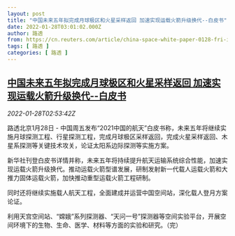 ```yaml
---
layout: post
title: "中国未来五年拟完成月球极区和火星采样返回 加速实现运载火箭升级换代--白皮书"
date: 2022-01-28T03:01:02.000Z
author: 路透
from: https://cn.reuters.com/article/china-space-white-paper-0128-fri-idCNKBS2K207D
tags: [ 路透 ]
categories: [ 路透 ]
---
```

<!--1643338862000-->
[中国未来五年拟完成月球极区和火星采样返回 加速实现运载火箭升级换代--白皮书](https://cn.reuters.com/article/china-space-white-paper-0128-fri-idCNKBS2K207D)
------

<div>
<div><i>2022-01-28T02:53:42Z</i></div><p>路透北京1月28日 - 中国周五发布“2021中国的航天”白皮书称，未来五年将继续实施月球探测工程、行星探测工程，完成月球极区采样返回，完成火星采样返回、木星系探测等关键技术攻关，论证太阳系边际探测等实施方案。</p><p>新华社刊登白皮书详情并称，未来五年将持续提升航天运输系统综合性能，加速实现运载火箭升级换代。推动运载火箭型谱发展，研制发射新一代载人运载火箭和大推力固体运载火箭，加快推动重型运载火箭工程研制。</p><p>同时还将继续实施载人航天工程，全面建成并运营中国空间站，深化载人登月方案论证。</p><p>利用天宫空间站、“嫦娥”系列探测器、“天问一号”探测器等空间实验平台，开展空间环境下的生物、生命、医学、材料等方面的实验和研究。（完）</p>
</div>

